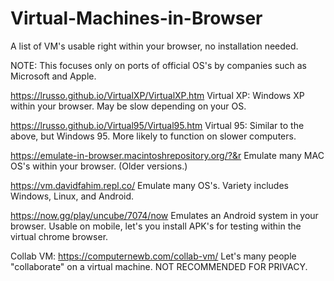 # Virtual-Machines-in-Browser
A list of VM's usable right within your browser, no installation needed.

NOTE: This focuses only on ports of official OS's by companies such as Microsoft and Apple.

https://lrusso.github.io/VirtualXP/VirtualXP.htm Virtual XP: Windows XP within your browser. May be slow depending on your OS.

https://lrusso.github.io/Virtual95/Virtual95.htm Virtual 95: Similar to the above, but Windows 95. More likely to function on slower computers.

https://emulate-in-browser.macintoshrepository.org/?&r Emulate many MAC OS's within your browser. (Older versions.)

https://vm.davidfahim.repl.co/ Emulate many OS's. Variety includes Windows, Linux, and Android.

https://now.gg/play/uncube/7074/now Emulates an Android system in your browser. Usable on mobile, let's you install APK's for testing within the virtual chrome browser.

Collab VM: https://computernewb.com/collab-vm/ Let's many people "collaborate" on a virtual machine. NOT RECOMMENDED FOR PRIVACY.


